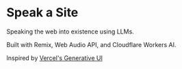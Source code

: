# Speak a Site

Speaking the web into existence using LLMs.

Built with Remix, Web Audio API, and Cloudflare Workers AI.

Inspired by [Vercel's Generative UI](https://vercel.com/blog/ai-sdk-3-generative-ui)
